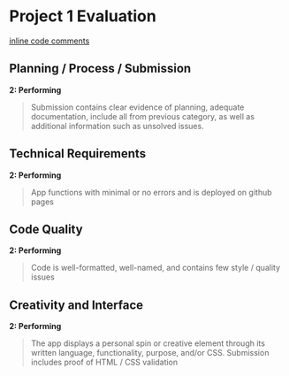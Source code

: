 # Project 1 Evaluation

[inline code comments]()

## Planning / Process / Submission

**2: Performing**
> Submission contains clear evidence of planning, adequate documentation, include all from previous category, as well as additional information such as unsolved issues.

## Technical Requirements

**2: Performing**
> App functions with minimal or no errors and is deployed on github pages

## Code Quality

**2: Performing**
> Code is well-formatted, well-named, and contains few style / quality issues

## Creativity and Interface

**2: Performing**
> The app displays a personal spin or creative element through its written language, functionality, purpose, and/or CSS. Submission includes proof of HTML / CSS validation
